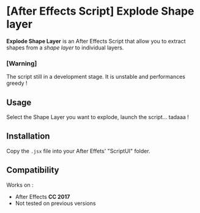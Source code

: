 # [After Effects Script] Explode Shape layer

__Explode Shape Layer__ is an After Effects Script that allow you to extract shapes from a _shape layer_ to individual layers.

### [Warning]
The script still in a development stage. It is unstable and performances greedy !

## Usage
Select the Shape Layer you want to explode, launch the script... tadaaa !


## Installation
Copy the `.jsx` file into your After Effets' "ScriptUI" folder.

## Compatibility
Works on :
- After Effects __CC 2017__
- Not tested on previous versions

